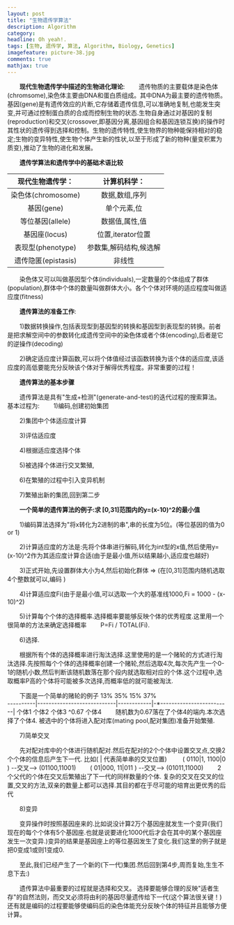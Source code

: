 ```yaml
---
layout: post
title: "生物遗传学算法"
description: Algorithm
category: 
headline: Oh yeah!.
tags: [生物, 遗传学, 算法, Algorithm, Biology, Genetics]
imagefeature: picture-38.jpg
comments: true
mathjax: true
---
```


　　**现代生物遗传学中描述的生物进化理论**: 
　　遗传物质的主要载体是染色体(chromsome),染色体主要由DNA和蛋白质组成。其中DNA为最主要的遗传物质。 基因(gene)是有遗传效应的片断,它存储着遗传信息,可以准确地复制,也能发生突变,并可通过控制蛋白质的合成而控制生物的状态.生物自身通过对基因的复制(reproduction)和交叉(crossover,即基因分离,基因组合和基因连锁互换)的操作时其性状的遗传得到选择和控制。生物的遗传特性,使生物界的物种能保持相对的稳定;生物的变异特性,使生物个体产生新的性状,以至于形成了新的物种(量变积累为质变),推动了生物的进化和发展。 

　　**遗传学算法和遗传学中的基础术语比较** 

|现代生物遗传学：   |计算机科学：           |
|:-:                |:-:                    |
|染色体(chromosome) |数据,数组,序列         | 
|基因(gene)         |单个元素,位            |
|等位基因(allele)   |数据值,属性,值         |
|基因座(locus)      |位置,iterator位置      |
|表现型(phenotype)  |参数集,解码结构,候选解 |
|遗传隐匿(epistasis)|非线性                 |

　　染色体又可以叫做基因型个体(individuals),一定数量的个体组成了群体(population),群体中个体的数量叫做群体大小。各个个体对环境的适应程度叫做适应度(fitness) 

　　**遗传算法的准备工作**:  

　　1)数据转换操作,包括表现型到基因型的转换和基因型到表现型的转换。前者是把求解空间中的参数转化成遗传空间中的染色体或者个体(encoding),后者是它的逆操作(decoding)  

　　2)确定适应度计算函数,可以将个体值经过该函数转换为该个体的适应度,该适应度的高低要能充分反映该个体对于解得优秀程度。非常重要的过程！ 

　　**遗传算法的基本步骤**  

　　遗传算法是具有"生成+检测"(generate-and-test)的迭代过程的搜索算法。 基本过程为: 
　　1)编码,创建初始集团  

　　2)集团中个体适应度计算  

　　3)评估适应度  

　　4)根据适应度选择个体  

　　5)被选择个体进行交叉繁殖,  

　　6)在繁殖的过程中引入变异机制  

　　7)繁殖出新的集团,回到第二步 
 

　　**一个简单的遗传算法的例子:求 [0,31]范围内的y=(x-10)^2的最小值**  

　　1)编码算法选择为"将x转化为2进制的串",串的长度为5位。(等位基因的值为0 or 1)  

　　2)计算适应度的方法是:先将个体串进行解码,转化为int型的x值,然后使用y=(x-10)^2作为其适应度计算合适(由于是最小值,所以结果越小,适应度也越好)  

　　3)正式开始,先设置群体大小为4,然后初始化群体 => (在[0,31]范围内随机选取4个整数就可以,编码 ) 

　　4)计算适应度Fi(由于是最小值,可以选取一个大的基准线1000,Fi = 1000 - (x-10)^2)  

　　5)计算每个个体的选择概率.选择概率要能够反映个体的优秀程度.这里用一个很简单的方法来确定选择概率 
　　P=Fi / TOTAL(Fi).  

　　6)选择.  

　　根据所有个体的选择概率进行淘汰选择.这里使用的是一个赌轮的方式进行淘汰选择.先按照每个个体的选择概率创建一个赌轮,然后选取4次,每次先产生一个0-1的随机小数,然后判断该随机数落在那个段内就选取相对应的个体.这个过程中,选取概率P高的个体将可能被多次选择,而概率低的就可能被淘汰. 

　　下面是一个简单的赌轮的例子 
   13%               35%                    15%                 37%        
----------|----------------------------|------------|-*-------------------------| 
   个体1              个体2                  个体3    ^0.67    个体4 
　　随机数为0.67落在了个体4的端内.本次选择了个体4. 被选中的个体将进入配对库(mating pool,配对集团)准备开始繁殖.  

　　7)简单交叉  

　　先对配对库中的个体进行随机配对.然后在配对的2个个体中设置交叉点,交换2个个体的信息后产生下一代. 比如( | 代表简单串的交叉位置) 
　　 ( 0110|1, 1100|0 ) --交叉--> (01100,11001) 
 　　( 01|000, 11|011 ) --交叉--> (01011,11000) 
　　2个父代的个体在交叉后繁殖出了下一代的同样数量的个体. 复杂的交叉在交叉的位置,交叉的方法,双亲的数量上都可以选择.其目的都在于尽可能的培育出更优秀的后
 代  

　　8)变异 

　　变异操作时按照基因座来的.比如说没计算2万个基因座就发生一个变异(我们现在的每个个体有5个基因座.也就是说要进化1000代后才会在其中的某个基因座发生一次变异.)变异的结果是基因座上的等位基因发生了变化.我们这里的例子就是把0变成1或则1变成0. 

　　至此,我们已经产生了一个新的(下一代)集团.然后回到第4步,周而复始,生生不息下去:) 

　　遗传算法中最重要的过程就是选择和交叉。 选择要能够合理的反映"适者生存"的自然法则，而交叉必须将由利的基因尽量遗传给下一代(这个算法很关键！) 还有就是编码的过程要能够使编码后的染色体能充分反映个体的特征并且能够方便计算。
